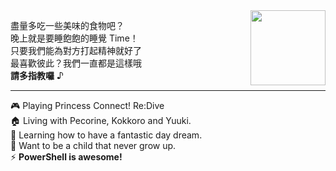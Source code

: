<img align="right" height="120px" src="https://github-readme-stats.vercel.app/api/top-langs/?username=KiruyaMomochi&layout=compact&theme=dark">

  盡量多吃一些美味的食物吧？<br />晚上就是要睡飽飽的睡覺 Time！<br />只要我們能為對方打起精神就好了 <br />最喜歡彼此？我們一直都是這樣哦 <br /><strong>請多指教囉</strong> ♪

---

🎮 Playing Princess Connect! Re:Dive <br />🏠 Living with Pecorine, Kokkoro and Yuuki. <br />🌱 Learning how to have a fantastic day dream. <br />🐣 Want to be a child that never grow up. <br />⚡ <strong>PowerShell is awesome!</strong>

